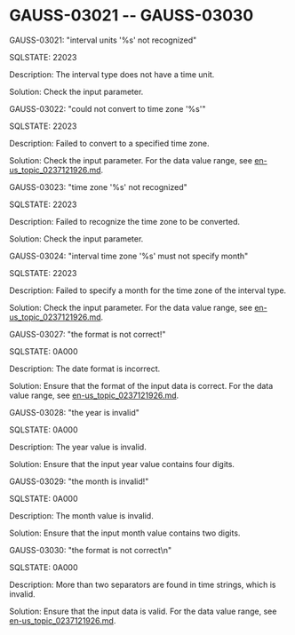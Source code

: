 # GAUSS-03021 -- GAUSS-03030<a name="EN-US_TOPIC_0302073673"></a>

GAUSS-03021: "interval units '%s' not recognized"

SQLSTATE: 22023

Description: The interval type does not have a time unit.

Solution: Check the input parameter.

GAUSS-03022: "could not convert to time zone '%s'"

SQLSTATE: 22023

Description: Failed to convert to a specified time zone.

Solution: Check the input parameter. For the data value range, see  [en-us\_topic\_0237121926.md](en-us_topic_0237121926.md).

GAUSS-03023: "time zone '%s' not recognized"

SQLSTATE: 22023

Description: Failed to recognize the time zone to be converted.

Solution: Check the input parameter.

GAUSS-03024: "interval time zone '%s' must not specify month"

SQLSTATE: 22023

Description: Failed to specify a month for the time zone of the interval type.

Solution: Check the input parameter. For the data value range, see  [en-us\_topic\_0237121926.md](en-us_topic_0237121926.md).

GAUSS-03027: "the format is not correct!"

SQLSTATE: 0A000

Description: The date format is incorrect.

Solution: Ensure that the format of the input data is correct. For the data value range, see  [en-us\_topic\_0237121926.md](en-us_topic_0237121926.md).

GAUSS-03028: "the year is invalid"

SQLSTATE: 0A000

Description: The year value is invalid.

Solution: Ensure that the input year value contains four digits.

GAUSS-03029: "the month is invalid!"

SQLSTATE: 0A000

Description: The month value is invalid.

Solution: Ensure that the input month value contains two digits.

GAUSS-03030: "the format is not correct\\n"

SQLSTATE: 0A000

Description: More than two separators are found in time strings, which is invalid.

Solution: Ensure that the input data is valid. For the data value range, see  [en-us\_topic\_0237121926.md](en-us_topic_0237121926.md).

